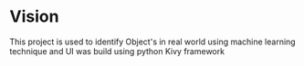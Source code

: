 # Vision
This project is used to identify Object's in real world using machine learning technique and UI was build using python Kivy framework
